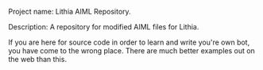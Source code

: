 Project name: Lithia AIML Repository.

Description: A repository for modified AIML files for Lithia.

If you are here for source code in order to learn and write you're own bot, you have come to the wrong place.
There are much better examples out on the web than this.